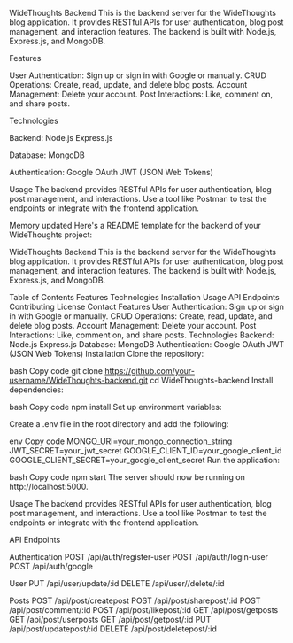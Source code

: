 WideThoughts Backend
This is the backend server for the WideThoughts blog application. It provides RESTful APIs for user authentication, blog post management, and interaction features.
The backend is built with Node.js, Express.js, and MongoDB.

Features

User Authentication: Sign up or sign in with Google or manually.
CRUD Operations: Create, read, update, and delete blog posts.
Account Management: Delete your account.
Post Interactions: Like, comment on, and share posts.

Technologies

Backend:
Node.js
Express.js

Database:
MongoDB

Authentication:
Google OAuth
JWT (JSON Web Tokens)

Usage
The backend provides RESTful APIs for user authentication, blog post management, and interactions.
Use a tool like Postman to test the endpoints or integrate with the frontend application.


Memory updated
Here's a README template for the backend of your WideThoughts project:

WideThoughts Backend
This is the backend server for the WideThoughts blog application. It provides RESTful APIs for user authentication, blog post management, and interaction features. The backend is built with Node.js, Express.js, and MongoDB.

Table of Contents
Features
Technologies
Installation
Usage
API Endpoints
Contributing
License
Contact
Features
User Authentication: Sign up or sign in with Google or manually.
CRUD Operations: Create, read, update, and delete blog posts.
Account Management: Delete your account.
Post Interactions: Like, comment on, and share posts.
Technologies
Backend:
Node.js
Express.js
Database:
MongoDB
Authentication:
Google OAuth
JWT (JSON Web Tokens)
Installation
Clone the repository:

bash
Copy code
git clone https://github.com/your-username/WideThoughts-backend.git
cd WideThoughts-backend
Install dependencies:

bash
Copy code
npm install
Set up environment variables:

Create a .env file in the root directory and add the following:

env
Copy code
MONGO_URI=your_mongo_connection_string
JWT_SECRET=your_jwt_secret
GOOGLE_CLIENT_ID=your_google_client_id
GOOGLE_CLIENT_SECRET=your_google_client_secret
Run the application:

bash
Copy code
npm start
The server should now be running on http://localhost:5000.

Usage
The backend provides RESTful APIs for user authentication, blog post management, and interactions.
Use a tool like Postman to test the endpoints or integrate with the frontend application.

API Endpoints

Authentication
POST /api/auth/register-user
POST /api/auth/login-user
POST /api/auth/google

User 
PUT /api/user/update/:id
DELETE /api/user//delete/:id

Posts
POST /api/post/createpost
POST /api/post/sharepost/:id
POST /api/post/comment/:id
POST /api/post/likepost/:id
GET /api/post/getposts
GET /api/post/userposts
GET /api/post/getpost/:id
PUT /api/post/updatepost/:id
DELETE /api/post/deletepost/:id


